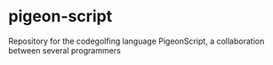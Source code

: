 # pigeon-script
Repository for the codegolfing language PigeonScript, a collaboration between several programmers

